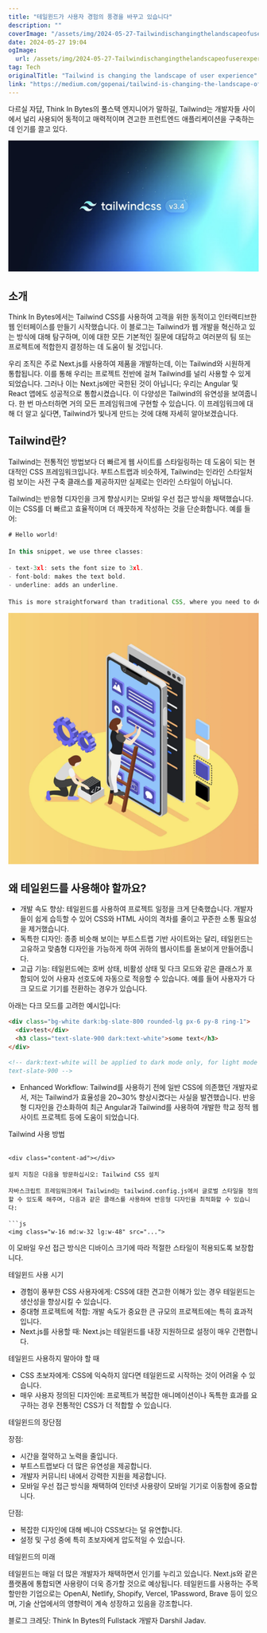 ```yaml
---
title: "테일윈드가 사용자 경험의 풍경을 바꾸고 있습니다"
description: ""
coverImage: "/assets/img/2024-05-27-Tailwindischangingthelandscapeofuserexperience_0.png"
date: 2024-05-27 19:04
ogImage: 
  url: /assets/img/2024-05-27-Tailwindischangingthelandscapeofuserexperience_0.png
tag: Tech
originalTitle: "Tailwind is changing the landscape of user experience"
link: "https://medium.com/gopenai/tailwind-is-changing-the-landscape-of-user-experience-46de4ace5fbb"
---
```



다르실 자댭, Think In Bytes의 풀스택 엔지니어가 말하길, Tailwind는 개발자들 사이에서 널리 사용되어 동적이고 매력적이며 견고한 프런트엔드 애플리케이션을 구축하는 데 인기를 끌고 있다.

![이미지](/assets/img/2024-05-27-Tailwindischangingthelandscapeofuserexperience_0.png)

## 소개

Think In Bytes에서는 Tailwind CSS를 사용하여 고객을 위한 동적이고 인터랙티브한 웹 인터페이스를 만들기 시작했습니다. 이 블로그는 Tailwind가 웹 개발을 혁신하고 있는 방식에 대해 탐구하며, 이에 대한 모든 기본적인 질문에 대답하고 여러분의 팀 또는 프로젝트에 적합한지 결정하는 데 도움이 될 것입니다.

<div class="content-ad"></div>

우리 조직은 주로 Next.js를 사용하여 제품을 개발하는데, 이는 Tailwind와 시원하게 통합됩니다. 이를 통해 우리는 프로젝트 전반에 걸쳐 Tailwind를 널리 사용할 수 있게 되었습니다. 그러나 이는 Next.js에만 국한된 것이 아닙니다; 우리는 Angular 및 React 앱에도 성공적으로 통합시켰습니다. 이 다양성은 Tailwind의 유연성을 보여줍니다. 한 번 마스터하면 거의 모든 프레임워크에 구현할 수 있습니다. 이 프레임워크에 대해 더 알고 싶다면, Tailwind가 빛나게 만드는 것에 대해 자세히 알아보겠습니다.

## Tailwind란?

Tailwind는 전통적인 방법보다 더 빠르게 웹 사이트를 스타일링하는 데 도움이 되는 현대적인 CSS 프레임워크입니다. 부트스트랩과 비슷하게, Tailwind는 인라인 스타일처럼 보이는 사전 구축 클래스를 제공하지만 실제로는 인라인 스타일이 아닙니다.

Tailwind는 반응형 디자인을 크게 향상시키는 모바일 우선 접근 방식을 채택했습니다. 이는 CSS를 더 빠르고 효율적이며 더 깨끗하게 작성하는 것을 단순화합니다. 예를 들어:

<div class="content-ad"></div>

```js
# Hello world!

In this snippet, we use three classes:

- text-3xl: sets the font size to 3xl.
- font-bold: makes the text bold.
- underline: adds an underline.

This is more straightforward than traditional CSS, where you need to define and name each class, adding extra steps to the process. Tailwind strikes a balance between the customization of vanilla CSS and the speed of frameworks like Bootstrap.
```

<div class="content-ad"></div>


![테일윈드 로고](/assets/img/2024-05-27-Tailwindischangingthelandscapeofuserexperience_1.png)

## 왜 테일윈드를 사용해야 할까요?

- 개발 속도 향상: 테일윈드를 사용하여 프로젝트 일정을 크게 단축했습니다. 개발자들이 쉽게 습득할 수 있어 CSS와 HTML 사이의 격차를 줄이고 꾸준한 소통 필요성을 제거했습니다.
- 독특한 디자인: 종종 비슷해 보이는 부트스트랩 기반 사이트와는 달리, 테일윈드는 고유하고 맞춤형 디자인을 가능하게 하여 귀하의 웹사이트를 돋보이게 만들어줍니다.
- 고급 기능: 테일윈드에는 호버 상태, 비활성 상태 및 다크 모드와 같은 클래스가 포함되어 있어 사용자 선호도에 자동으로 적응할 수 있습니다. 예를 들어 사용자가 다크 모드로 기기를 전환하는 경우가 있습니다.

아래는 다크 모드를 고려한 예시입니다:

<div class="content-ad"></div>

```markdown
<div class="bg-white dark:bg-slate-800 rounded-lg px-6 py-8 ring-1">
  <div>test</div>
  <h3 class="text-slate-900 dark:text-white">some text</h3>
</div>
```

```markdown
<!-- dark:text-white will be applied to dark mode only, for light mode it will take 
text-slate-900 -->
```

- Enhanced Workflow: Tailwind를 사용하기 전에 일반 CSS에 의존했던 개발자로서, 저는 Tailwind가 효율성을 20~30% 향상시켰다는 사실을 발견했습니다. 반응형 디자인을 간소화하여 최근 Angular과 Tailwind를 사용하여 개발한 학교 정적 웹사이트 프로젝트 등에 도움이 되었습니다.

Tailwind 사용 방법
```

<div class="content-ad"></div>

설치 지침은 다음을 방문하십시오: Tailwind CSS 설치

자바스크립트 프레임워크에서 Tailwind는 tailwind.config.js에서 글로벌 스타일을 정의할 수 있도록 해주며, 다음과 같은 클래스를 사용하여 반응형 디자인을 최적화할 수 있습니다:

```js
<img class="w-16 md:w-32 lg:w-48" src="...">
```

이 모바일 우선 접근 방식은 디바이스 크기에 따라 적절한 스타일이 적용되도록 보장합니다.

<div class="content-ad"></div>

테일윈드 사용 시기

- 경험이 풍부한 CSS 사용자에게: CSS에 대한 견고한 이해가 있는 경우 테일윈드는 생산성을 향상시킬 수 있습니다.
- 중대형 프로젝트에 적합: 개발 속도가 중요한 큰 규모의 프로젝트에는 특히 효과적입니다.
- Next.js를 사용할 때: Next.js는 테일윈드를 내장 지원하므로 설정이 매우 간편합니다.

테일윈드 사용하지 말아야 할 때

- CSS 초보자에게: CSS에 익숙하지 않다면 테일윈드로 시작하는 것이 어려울 수 있습니다.
- 매우 사용자 정의된 디자인에: 프로젝트가 복잡한 애니메이션이나 독특한 효과를 요구하는 경우 전통적인 CSS가 더 적합할 수 있습니다.

<div class="content-ad"></div>

테일윈드의 장단점

장점:

- 시간을 절약하고 노력을 줄입니다.
- 부트스트랩보다 더 많은 유연성을 제공합니다.
- 개발자 커뮤니티 내에서 강력한 지원을 제공합니다.
- 모바일 우선 접근 방식을 채택하여 인터넷 사용량이 모바일 기기로 이동함에 중요합니다.

단점:

<div class="content-ad"></div>

- 복잡한 디자인에 대해 베니야 CSS보다는 덜 유연합니다.
- 설정 및 구성 중에 특히 초보자에게 압도적일 수 있습니다.

테일윈드의 미래

테일윈드는 매일 더 많은 개발자가 채택하면서 인기를 누리고 있습니다. Next.js와 같은 플랫폼에 통합되면 사용량이 더욱 증가할 것으로 예상됩니다. 테일윈드를 사용하는 주목할만한 기업으로는 OpenAI, Netlify, Shopify, Vercel, 1Password, Brave 등이 있으며, 기술 산업에서의 영향력이 계속 성장하고 있음을 강조합니다.

블로그 크레딧: Think In Bytes의 Fullstack 개발자 Darshil Jadav.